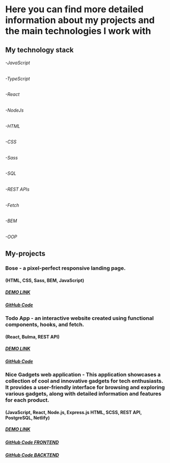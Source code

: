 # Here you can find more detailed information about my projects and the main technologies I work with

##  My technology stack

###### -JavaScript
###### -TypeScript
###### -React
###### -NodeJs
###### -HTML
###### -CSS
###### -Sass
###### -SQL
###### -REST APIs
###### -Fetch
###### -BEM
###### -OOP

## My-projects

### Bose - a pixel-perfect responsive landing page.
#### (HTML, CSS, Sass, BEM, JavaScript)
##### [DEMO LINK](https://zelinskyi-serhii.github.io/landing_page_Bose/)
##### [GitHub Code](https://github.com/Zelinskyi-Serhii/landing_page_Bose/commit/6f75d923a67efa1f2a1f6074ad98605c2cecfe68)

### Todo App - an interactive website created using functional components, hooks, and fetch.
#### (React, Bulma, REST API)
##### [DEMO LINK](https://zelinskyi-serhii.github.io/Todo-application/)
##### [GitHub Code](https://github.com/Zelinskyi-Serhii/Todo-application/commit/2606d95cb768831f5d5285eca71356982af0a3aa)

### Nice Gadgets web application - This application showcases a collection of cool and innovative gadgets for tech enthusiasts. It provides a user-friendly interface for browsing and exploring various gadgets, along with detailed information and features for each product.
#### (JavaScript, React, Node.js, Express.js HTML, SCSS, REST API, PostgreSQL, Netlify)
##### [DEMO LINK](https://nice-gadgets-stack-masters.netlify.app/)
##### [GitHub Code FRONTEND](https://github.com/fe-jan23-StackMasters/product_catalog_front)
##### [GitHub Code BACKTEND](https://github.com/fe-jan23-StackMasters/product_catalog_api)

